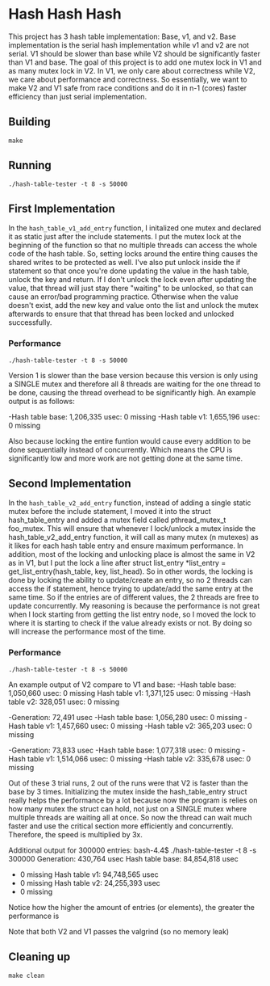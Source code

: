 # Hash Hash Hash

This project has 3 hash table implementation: Base, v1, and v2. Base implementation is the serial hash implementation while v1 and v2 are not serial. V1 should be slower than base while V2 should be significantly faster than V1 and base. The goal of this project is to add one mutex lock in V1 and as many mutex lock in V2. In V1, we only care about correctness while V2, we care about performance and correctness. So essentially, we want to make V2 and V1 safe from race conditions and do it in n-1 (cores) faster efficiency than just serial implementation.

## Building

```shell
make
```

## Running

```shell
./hash-table-tester -t 8 -s 50000
```

## First Implementation

In the `hash_table_v1_add_entry` function, I initalized one mutex and declared it as static just after the include statements.
I put the mutex lock at the beginning of the function so that no multiple threads can access the whole code of the hash table. So, setting locks around the entire thing causes the shared writes to be protected as well. I've also put unlock inside the if statement so that once you're done updating the value in the hash table, unlock the key and return. If I don't unlock the lock even after updating the value, that thread will just stay there "waiting" to be unlocked, so that can cause an error/bad programming practice. Otherwise when the value doesn't exist, add the new key and value onto the list and unlock the mutex afterwards to ensure that that thread has been locked and unlocked successfully.

### Performance

```shell
./hash-table-tester -t 8 -s 50000
```

Version 1 is slower than the base version because this version is only using a SINGLE mutex and therefore all 8 threads are waiting for the one thread to be done, causing the thread overhead to be significantly high. An example output is as follows:

-Hash table base: 1,206,335 usec: 0 missing
-Hash table v1: 1,655,196 usec: 0 missing

Also because locking the entire funtion would cause every addition to be done sequentially instead of concurrently. Which means the CPU is significantly low and more work are not getting done at the same time.

## Second Implementation

In the `hash_table_v2_add_entry` function, instead of adding a single static mutex before the include statement, I moved it into the struct hash_table_entry and added a mutex field called pthread_mutex_t foo_mutex. This will ensure that whenever I lock/unlock a mutex inside the hash_table_v2_add_entry function, it will call as many mutex (n mutexes) as it likes for each hash table entry and ensure maximum performance. In addition, most of the locking and unlocking place is almost the same in V2 as in V1, but I put the lock a line after struct list_entry \*list_entry = get_list_entry(hash_table, key, list_head). So in other words, the locking is done by locking the ability to update/create an entry, so no 2 threads can access the if statement, hence trying to update/add the same entry at the same time. So if the entries are of different values, the 2 threads are free to update concurrently. My reasoning is because the performance is not great when I lock starting from getting the list entry node, so I moved the lock to where it is starting to check if the value already exists or not. By doing so will increase the performance most of the time.

### Performance

```shell
./hash-table-tester -t 8 -s 50000
```

An example output of V2 compare to V1 and base:
-Hash table base: 1,050,660 usec: 0 missing
Hash table v1: 1,371,125 usec: 0 missing
-Hash table v2: 328,051 usec: 0 missing

-Generation: 72,491 usec
-Hash table base: 1,056,280 usec: 0 missing
-Hash table v1: 1,457,660 usec: 0 missing
-Hash table v2: 365,203 usec: 0 missing

-Generation: 73,833 usec
-Hash table base: 1,077,318 usec: 0 missing
-Hash table v1: 1,514,066 usec: 0 missing
-Hash table v2: 335,678 usec: 0 missing

Out of these 3 trial runs, 2 out of the runs were that V2 is faster than the base by 3 times. Initializing the mutex inside
the hash_table_entry struct really helps the performance by a lot because now the program is relies on how many mutex the
struct can hold, not just on a SINGLE mutex where multiple threads are waiting all at once. So now the thread can wait much
faster and use the critical section more efficiently and concurrently. Therefore, the speed is multiplied by 3x.

Additional output for 300000 entries:
bash-4.4$ ./hash-table-tester -t 8 -s 300000
Generation: 430,764 usec
Hash table base: 84,854,818 usec

- 0 missing
  Hash table v1: 94,748,565 usec
- 0 missing
  Hash table v2: 24,255,393 usec
- 0 missing

Notice how the higher the amount of entries (or elements), the greater the performance is

Note that both V2 and V1 passes the valgrind (so no memory leak)

## Cleaning up

```shell
make clean
```
